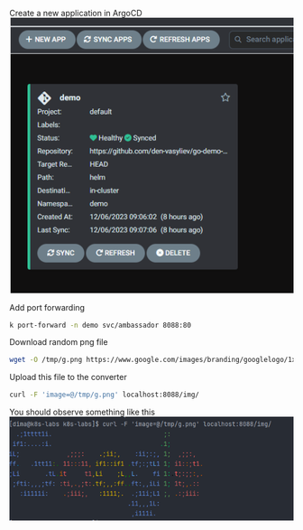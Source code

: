Create a new application in ArgoCD
![Alt text](img/20231206164549.png)

Add port forwarding
```bash
k port-forward -n demo svc/ambassador 8088:80
```
Download random png file
```bash
wget -O /tmp/g.png https://www.google.com/images/branding/googlelogo/1x/googlelogo_color_272x92dp.png
```
Upload this file to the converter
```bash
curl -F 'image=@/tmp/g.png' localhost:8088/img/
```

You should observe something like this
![Alt text](img/20231206165210.png)